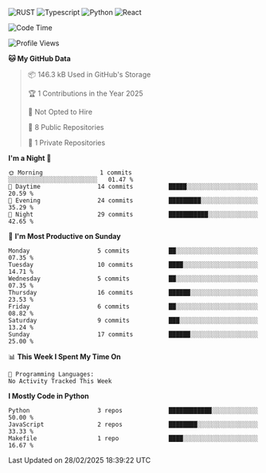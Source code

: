 ![RUST](https://img.shields.io/badge/-Rust-141414?style=flat&logo=rust)
![Typescript](https://img.shields.io/badge/-Typescript-141414?style=flat&logo=typescript)
![Python](https://img.shields.io/badge/-Python-141414?style=flat&logo=python)
![React](https://img.shields.io/badge/-React-141414?style=flat&logo=react)

<!--START_SECTION:waka-->
![Code Time](http://img.shields.io/badge/Code%20Time-636%20hrs%2016%20mins-blue)

![Profile Views](http://img.shields.io/badge/Profile%20Views-2-blue)

**🐱 My GitHub Data** 

> 📦 146.3 kB Used in GitHub's Storage 
 > 
> 🏆 1 Contributions in the Year 2025
 > 
> 🚫 Not Opted to Hire
 > 
> 📜 8 Public Repositories 
 > 
> 🔑 1 Private Repositories 
 > 
**I'm a Night 🦉** 

```text
🌞 Morning                1 commits           ░░░░░░░░░░░░░░░░░░░░░░░░░   01.47 % 
🌆 Daytime                14 commits          █████░░░░░░░░░░░░░░░░░░░░   20.59 % 
🌃 Evening                24 commits          █████████░░░░░░░░░░░░░░░░   35.29 % 
🌙 Night                  29 commits          ███████████░░░░░░░░░░░░░░   42.65 % 
```
📅 **I'm Most Productive on Sunday** 

```text
Monday                   5 commits           ██░░░░░░░░░░░░░░░░░░░░░░░   07.35 % 
Tuesday                  10 commits          ████░░░░░░░░░░░░░░░░░░░░░   14.71 % 
Wednesday                5 commits           ██░░░░░░░░░░░░░░░░░░░░░░░   07.35 % 
Thursday                 16 commits          ██████░░░░░░░░░░░░░░░░░░░   23.53 % 
Friday                   6 commits           ██░░░░░░░░░░░░░░░░░░░░░░░   08.82 % 
Saturday                 9 commits           ███░░░░░░░░░░░░░░░░░░░░░░   13.24 % 
Sunday                   17 commits          ██████░░░░░░░░░░░░░░░░░░░   25.00 % 
```


📊 **This Week I Spent My Time On** 

```text
💬 Programming Languages: 
No Activity Tracked This Week
```

**I Mostly Code in Python** 

```text
Python                   3 repos             ████████████░░░░░░░░░░░░░   50.00 % 
JavaScript               2 repos             ████████░░░░░░░░░░░░░░░░░   33.33 % 
Makefile                 1 repo              ████░░░░░░░░░░░░░░░░░░░░░   16.67 % 
```




 Last Updated on 28/02/2025 18:39:22 UTC
<!--END_SECTION:waka-->
